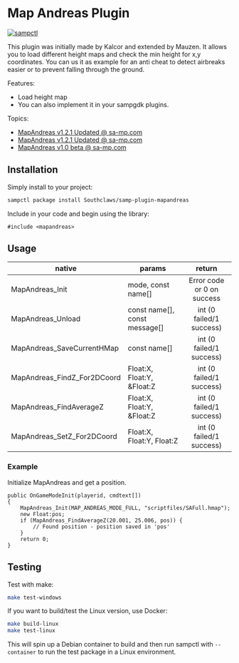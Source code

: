 # Map Andreas Plugin

[![sampctl](https://shields.southcla.ws/badge/sampctl-mapandreas-2f2f2f.svg?style=for-the-badge)](https://github.com/Southclaws/samp-plugin-mapandreas)

This plugin was initially made by Kalcor and extended by Mauzen. It allows you
to load different height maps and check the min height for x,y coordinates. You
can us it as example for an anti cheat to detect airbreaks easier or to prevent
falling through the ground.

Features:

*   Load height map
*   You can also implement it in your sampgdk plugins.

Topics:

*   [MapAndreas v1.2.1 Updated @ sa-mp.com](http://forum.sa-mp.com/showthread.php?t=275492)
*   [MapAndreas v1.2.1 Updated @ sa-mp.com](http://forum.sa-mp.com/showpost.php?p=3130004&postcount=153)
*   [MapAndreas v1.0 beta @ sa-mp.com](http://forum.sa-mp.com/showthread.php?t=120013)

## Installation

Simply install to your project:

```bash
sampctl package install Southclaws/samp-plugin-mapandreas
```

Include in your code and begin using the library:

```pawn
#include <mapandreas>
```

## Usage

| native                      | params                        |           return           |
| --------------------------- | ----------------------------- | :------------------------: |
| MapAndreas_Init             | mode, const name[]            | Error code or 0 on success |
| MapAndreas_Unload           | const name[], const message[] |  int (0 failed/1 success)  |
| MapAndreas_SaveCurrentHMap  | const name[]                  |  int (0 failed/1 success)  |
| MapAndreas_FindZ_For2DCoord | Float:X, Float:Y, &Float:Z    |  int (0 failed/1 success)  |
| MapAndreas_FindAverageZ     | Float:X, Float:Y, &Float:Z    |  int (0 failed/1 success)  |
| MapAndreas_SetZ_For2DCoord  | Float:X, Float:Y, Float:Z     |  int (0 failed/1 success)  |

### Example

Initialize MapAndreas and get a position.

```pawn
public OnGameModeInit(playerid, cmdtext[])
{
    MapAndreas_Init(MAP_ANDREAS_MODE_FULL, "scriptfiles/SAFull.hmap");
    new Float:pos;
    if (MapAndreas_FindAverageZ(20.001, 25.006, pos)) {
        // Found position - position saved in 'pos'
    }
    return 0;
}
```

## Testing

Test with make:

```bash
make test-windows
```

If you want to build/test the Linux version, use Docker:

```bash
make build-linux
make test-linux
```

This will spin up a Debian container to build and then run sampctl with
`--container` to run the test package in a Linux environment.
